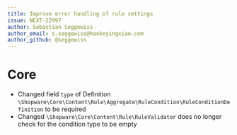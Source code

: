 ```yaml
---
title: Improve error handling of rule settings
issue: NEXT-22997
author: Sebastian Seggewiss
author_email: s.seggewiss@haokeyingxiao.com
author_github: @seggewiss
---
```

# Core
* Changed field `type` of Definition `\Shopware\Core\Content\Rule\Aggregate\RuleCondition\RuleConditionDefinition` to be required
* Changed `\Shopware\Core\Content\Rule\RuleValidator` does no longer check for the condition type to be empty
